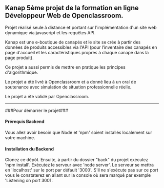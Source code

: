 Kanap 5ème projet de la formation en ligne Développeur Web de Openclassroom.
-----------------------------------------------------------------------------------------

Projet réalisé seule à distance et portant sur l'implémentation d'un site web dynamique via javascript et les requêtes API.

Kanap est une e-boutique de canapés et le site se crée à partir des données de produits accessibles via l'API (pour l'inventaire des canapés en page d'accueil et les caractéristiques propres à chaque canapé dans la page produit).

Ce projet a aussi permis de mettre en pratique les principes d'algorithmique.

Le projet a été livré à Openclassroom et a donné lieu à un oral de soutenance avec simulation de situation professionnelle réelle.

Le projet a été validé par Openclassroom.




_______________________
###Pour démarrer le projet###

#### Prérequis Backend ####

Vous allez avoir besoin que Node et 'npm' soient installés localement sur votre machine.

#### Installation du Backend ####
Clonez ce dépôt. Ensuite, à partir du dossier "back" du projet exécutez 'npm install'.
Exécutez le serveur avec 'node server'.
Le serveur se mettra en 'localhost' sur le port par défault '3000'.
S'il ne s'exécute pas sur ce port vous le constaterez en allant sur la console où sera marqué par exemple 'Listening on port 3001'.
